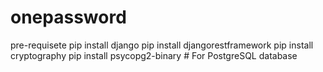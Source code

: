 # onepassword

pre-requisete
pip install django
pip install djangorestframework
pip install cryptography
pip install psycopg2-binary  # For PostgreSQL database
